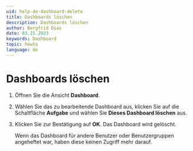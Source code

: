 ```yaml
---
uid: help-de-dashboard-delete
title: Dashboards löschen
description: Dashboards löschen
author: Bergfrid Dias
date: 03.15.2023
keywords: Dashboard
topic: howto
language: de
---
```


# Dashboards löschen

1. Öffnen Sie die Ansicht **Dashboard**.
2. Wählen Sie das zu bearbeitende Dashboard aus, klicken Sie auf die Schaltfläche **Aufgabe** und wählen Sie **Dieses Dashboard löschen** aus.
3. Klicken Sie zur Bestätigung auf **OK**. Das Dashboard wird gelöscht.

    Wenn das Dashboard für andere Benutzer oder Benutzergruppen angeheftet war, haben diese keinen Zugriff mehr darauf.
